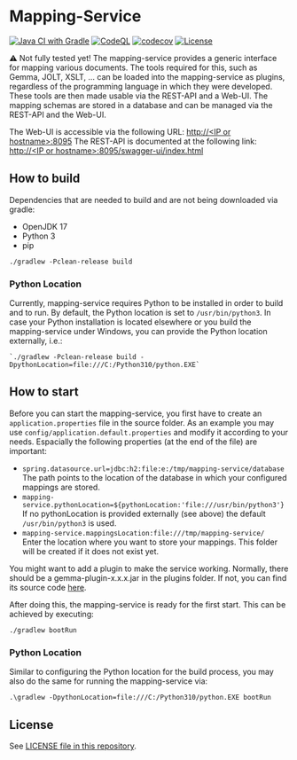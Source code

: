 # Mapping-Service

[![Java CI with Gradle](https://github.com/maximilianiKIT/mapping-service/actions/workflows/CI.yml/badge.svg)](https://github.com/maximilianiKIT/mapping-service/actions/workflows/CI.yml)
[![CodeQL](https://github.com/maximilianiKIT/mapping-service/actions/workflows/codeql-analysis.yml/badge.svg)](https://github.com/maximilianiKIT/mapping-service/actions/workflows/codeql-analysis.yml)
[![codecov](https://codecov.io/gh/maximilianiKIT/mapping-service/branch/main/graph/badge.svg?token=XFhZruKFaE)](https://codecov.io/gh/maximilianiKIT/mapping-service)
[![License](https://img.shields.io/github/license/kit-data-manager/indexing-service.svg)](https://github.com/maximilianiKIT/mapping-service/blob/c3ab1c96643b3409774eafd4c8f0843cb9ae2aa1/LICENSE)

:warning:
Not fully tested yet!
The mapping-service provides a generic interface for mapping various documents. 
The tools required for this, such as Gemma, JOLT, XSLT, ... can be loaded into the mapping-service as plugins, regardless of the programming language in which they were developed. 
These tools are then made usable via the REST-API and a Web-UI. 
The mapping schemas are stored in a database and can be managed via the REST-API and the Web-UI.

The Web-UI is accessible via the following URL: [http://\<IP or hostname>:8095](http://localhost:8095)
The REST-API is documented at the following link: [http://\<IP or hostname>:8095/swagger-ui/index.html](http://localhost:8095/swagger-ui/index.html)

## How to build

Dependencies that are needed to build and are not being downloaded via gradle:

- OpenJDK 17
- Python 3
- pip

`./gradlew -Pclean-release build`

### Python Location

Currently, mapping-service requires Python to be installed in order to build and to run. By default, the Python location is set to `/usr/bin/python3`. In case
your Python installation is located elsewhere or you build the mapping-service under Windows, you can provide the Python location externally, i.e.:

```
`./gradlew -Pclean-release build -DpythonLocation=file:///C:/Python310/python.EXE`
```

## How to start

Before you can start the mapping-service, you  first have to create an `application.properties` file in the source folder. As an example you may use `config/application.default.properties`
and modify it according to your needs. Espacially the following properties (at the end of the file) are important:
- `spring.datasource.url=jdbc:h2:file:e:/tmp/mapping-service/database`
The path points to the location of the database in which your configured mappings are stored.
- `mapping-service.pythonLocation=${pythonLocation:'file:///usr/bin/python3'}` \
If no pythonLocation is provided externally (see above) the default `/usr/bin/python3` is used.
- `mapping-service.mappingsLocation:file:///tmp/mapping-service/` \
Enter the location where you want to store your mappings. This folder will be created if it does not exist yet.

You might want to add a plugin to make the service working. Normally, there should be a gemma-plugin-x.x.x.jar in the plugins folder.
If not, you can find its source code [here](https://github.com/maximilianiKIT/gemma-plugin).

After doing this, the mapping-service is ready for the first start. This can be achieved by executing:

`./gradlew bootRun`

### Python Location

Similar to configuring the Python location for the build process, you may also do the same for running the mapping-service via:

```
.\gradlew -DpythonLocation=file:///C:/Python310/python.EXE bootRun
```

## License

See [LICENSE file in this repository](LICENSE).
